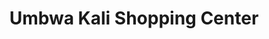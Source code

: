 ---
title: "Umbwa Kali Shopping Center"
url: /rongo/umbwa-kali-shopping-center/
shop: Einkaufszentrum
---